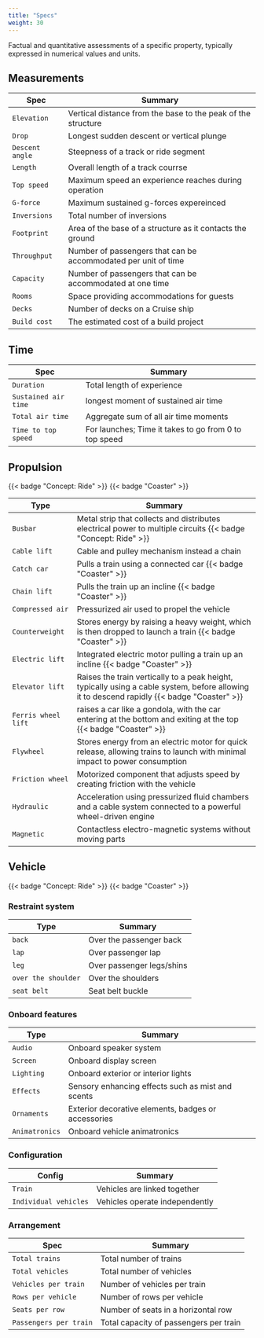 ```yaml
---
title: "Specs"
weight: 30
---
```


Factual and quantitative assessments of a specific property, typically expressed in numerical values and units.

## Measurements

| Spec        | Summary                                                |
| ------------- | ------------------------------------------------------ |
| `Elevation`  | Vertical distance from the base to the peak of the structure           |
| `Drop`     | Longest sudden descent or vertical plunge |
| `Descent angle`  | Steepness of a track or ride segment            |
| `Length`   | Overall length of a track courrse            |
| `Top speed`   | Maximum speed an experience reaches during operation             |
| `G-force`   | Maximum sustained g-forces expereinced              |
| `Inversions` | Total number of inversions    |
| `Footprint` | Area of the base of a structure as it contacts the ground    |
| `Throughput` | Number of passengers that can be accommodated per unit of time     |
| `Capacity` | Number of passengers that can be accommodated at one time     |
| `Rooms` | Space providing accommodations for guests    |
| `Decks` | Number of decks on a Cruise ship    |
| `Build cost` | The estimated cost of a build project    |

## Time

| Spec        | Summary                                  	             |
| ------------- | ------------------------------------------------------ |
| `Duration`     | Total length of experience							 |
| `Sustained air time`  | longest moment of sustained air time           |
| `Total air time`   | Aggregate sum of all air time moments     	     |
| `Time to top speed` | For launches; Time it takes to go from 0 to top speed    |

## Propulsion

{{< badge "Concept: Ride" >}}
{{< badge "Coaster" >}}

| Type        | Summary                                  	             |
| ------------- | ------------------------------------------------------ |
| `Busbar`     | Metal strip that collects and distributes electrical power to multiple circuits	{{< badge "Concept: Ride" >}}					 |
| `Cable lift`  | Cable and pulley mechanism instead a chain           |
| `Catch car`   | Pulls a train using a connected car  {{< badge "Coaster" >}} 	     |
| `Chain lift` | Pulls the train up an incline  {{< badge "Coaster" >}}  |
| `Compressed air` | Pressurized air used to propel the vehicle  |
| `Counterweight` | Stores energy by raising a heavy weight, which is then dropped to launch a train  {{< badge "Coaster" >}} |
| `Electric lift` | Integrated electric motor pulling a train up an incline  {{< badge "Coaster" >}} |
| `Elevator lift` | Raises the train vertically to a peak height, typically using a cable system, before allowing it to descend rapidly  {{< badge "Coaster" >}} |
| `Ferris wheel lift` | raises a car like a gondola, with the car entering at the bottom and exiting at the top {{< badge "Coaster" >}}|
| `Flywheel` | Stores energy from an electric motor for quick release, allowing trains to launch with minimal impact to power consumption    |
| `Friction wheel` | Motorized component that adjusts speed by creating friction with the vehicle    |
| `Hydraulic` | Acceleration using pressurized fluid chambers and a cable system connected to a powerful wheel-driven engine    |
| `Magnetic` | Contactless electro-magnetic systems without moving parts    |


## Vehicle

{{< badge "Concept: Ride" >}}
{{< badge "Coaster" >}}

### Restraint system

| Type        | Summary                                  	             |
| ------------- | ------------------------------------------------------ |
| `back`     | Over the passenger back			 |
| `lap`  | Over passenger lap      |
| `leg`   | Over passenger legs/shins    	     |
| `over the shoulder` | Over the shoulders    |
| `seat belt` | Seat belt buckle   |

### Onboard features

| Type        | Summary                                  	             |
| ------------- | ------------------------------------------------------ |
| `Audio`     | Onboard speaker system						 |
| `Screen`  | Onboard display screen         |
| `Lighting`   | Onboard exterior or interior lights	     |
| `Effects` |    Sensory enhancing effects such as mist and scents |
| `Ornaments` | Exterior decorative elements, badges or accessories   |
| `Animatronics` | Onboard vehicle animatronics |

### Configuration

| Config        | Summary                                  	             |
| ------------- | ------------------------------------------------------ |
| `Train`     | Vehicles are linked together						 |
| `Individual vehicles`  | Vehicles operate independently           |

### Arrangement

| Spec        | Summary                                  	             |
| ------------- | ------------------------------------------------------ |
| `Total trains`   | Total number of trains						 |
| `Total vehicles`  | Total number of vehicles          |
| `Vehicles per train`   | Number of vehicles per train     	 |
| `Rows per vehicle` | Number of rows per vehicle    |
| `Seats per row` | Number of seats in a horizontal row    |
| `Passengers per train` | Total capacity of passengers per train |
